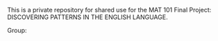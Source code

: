 This is a private repository for shared use for the MAT 101 Final Project: DISCOVERING PATTERNS IN THE ENGLISH LANGUAGE.

Group: 